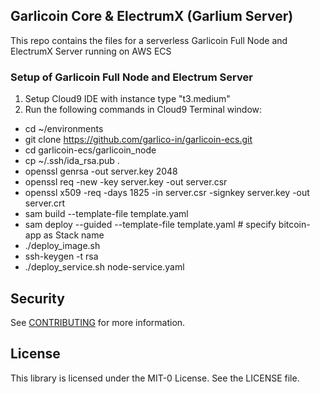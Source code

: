 ## Garlicoin Core & ElectrumX (Garlium Server)

This repo contains the files for a serverless Garlicoin Full Node and ElectrumX Server running on AWS ECS  

### Setup of Garlicoin Full Node and Electrum Server

1. Setup Cloud9 IDE with instance type  "t3.medium"
2. Run the following commands in Cloud9 Terminal window:
* cd ~/environments
* git clone https://github.com/garlico-in/garlicoin-ecs.git
* cd garlicoin-ecs/garlicoin_node
* cp ~/.ssh/ida_rsa.pub .
* openssl genrsa -out server.key 2048
* openssl req -new -key server.key -out server.csr
* openssl x509 -req -days 1825 -in server.csr -signkey server.key -out server.crt
* sam build --template-file template.yaml
* sam deploy --guided --template-file template.yaml # specify bitcoin-app as Stack name
* ./deploy_image.sh
* ssh-keygen -t rsa
* ./deploy_service.sh node-service.yaml

## Security

See [CONTRIBUTING](CONTRIBUTING.md#security-issue-notifications) for more information.

## License

This library is licensed under the MIT-0 License. See the LICENSE file.

